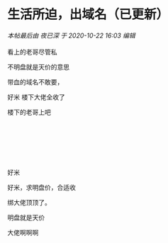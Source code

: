 # 生活所迫，出域名（已更新）


<i class="pstatus"> 本帖最后由 夜已深 于 2020-10-22 16:03 编辑 </i><br />
<br />
<img id="aimg_dxRIW" onclick="zoom(this, this.src, 0, 0, 0)" class="zoom" src="https://s1.ax1x.com/2020/10/22/BFVgJS.jpg" onmouseover="img_onmouseoverfunc(this)" onload="thumbImg(this)" border="0" alt="" /><br />
看上的老哥尽管私

不明盘就是天价的意思

带血的域名不敢要，

好米 楼下大佬全收了

楼下的老哥上吧<br />
<br />
<br />
&nbsp; &nbsp;&nbsp; &nbsp; <br />
<br />
&nbsp; &nbsp;&nbsp; &nbsp;&nbsp; &nbsp;<br />
&nbsp; &nbsp;&nbsp; &nbsp;&nbsp; &nbsp;

好米 

好米，求明盘价，合适收

绑大佬顶顶了。&nbsp; &nbsp;&nbsp; &nbsp;&nbsp; &nbsp;

明盘就是天价

大佬啊啊啊
